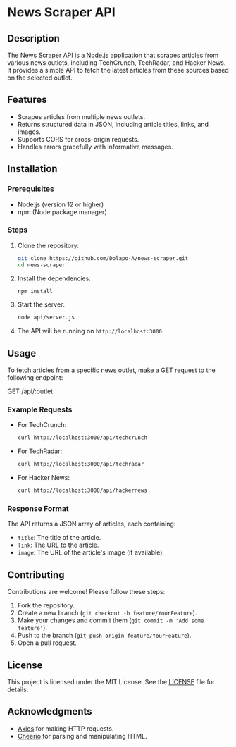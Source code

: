# News Scraper API

## Description

The News Scraper API is a Node.js application that scrapes articles from various news outlets, including TechCrunch, TechRadar, and Hacker News. It provides a simple API to fetch the latest articles from these sources based on the selected outlet.

## Features

- Scrapes articles from multiple news outlets.
- Returns structured data in JSON, including article titles, links, and images.
- Supports CORS for cross-origin requests.
- Handles errors gracefully with informative messages.

## Installation

### Prerequisites

- Node.js (version 12 or higher)
- npm (Node package manager)

### Steps

1. Clone the repository:

   ```bash
   git clone https://github.com/Dolapo-A/news-scraper.git
   cd news-scraper
   ```

2. Install the dependencies:

   ```bash
   npm install
   ```

3. Start the server:

   ```bash
   node api/server.js
   ```

4. The API will be running on `http://localhost:3000`.

## Usage

To fetch articles from a specific news outlet, make a GET request to the following endpoint:

GET /api/:outlet

### Example Requests

- For TechCrunch:

  ```bash
  curl http://localhost:3000/api/techcrunch
  ```

- For TechRadar:

  ```bash
  curl http://localhost:3000/api/techradar
  ```

- For Hacker News:
  ```bash
  curl http://localhost:3000/api/hackernews
  ```

### Response Format

The API returns a JSON array of articles, each containing:

- `title`: The title of the article.
- `link`: The URL to the article.
- `image`: The URL of the article's image (if available).

## Contributing

Contributions are welcome! Please follow these steps:

1. Fork the repository.
2. Create a new branch (`git checkout -b feature/YourFeature`).
3. Make your changes and commit them (`git commit -m 'Add some feature'`).
4. Push to the branch (`git push origin feature/YourFeature`).
5. Open a pull request.

## License

This project is licensed under the MIT License. See the [LICENSE](LICENSE) file for details.

## Acknowledgments

- [Axios](https://axios-http.com/) for making HTTP requests.
- [Cheerio](https://cheerio.js.org/) for parsing and manipulating HTML.
